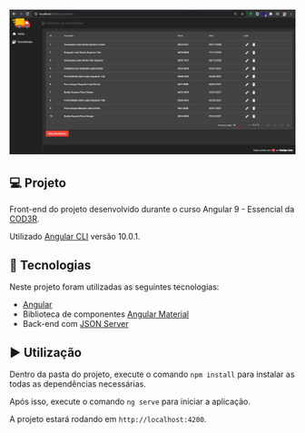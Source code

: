 <h1 align="center">
    <img src=".github/crud.PNG" />
</h1>

## 💻 Projeto

Front-end do projeto desenvolvido durante o curso Angular 9 - Essencial da [COD3R](https://github.com/cod3rcursos).

Utilizado [Angular CLI](https://github.com/angular/angular-cli) versão 10.0.1.

## :rocket: Tecnologias

Neste projeto foram utilizadas as seguintes tecnologias:

- [Angular](https://angular.io/)
- Biblioteca de componentes [Angular Material](https://material.angular.io/)
- Back-end com [JSON Server](https://www.npmjs.com/package/json-server)

## ▶️ Utilização

Dentro da pasta do projeto, execute o comando `npm install` para instalar as todas as dependências necessárias.

Após isso, execute o comando `ng serve` para iniciar a aplicação.

A projeto estará rodando em `http://localhost:4200`.











